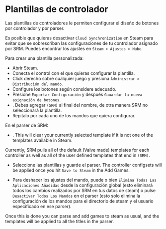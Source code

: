 # Plantillas de controlador
Las plantillas de controladores le permiten configurar el diseño de botones por controlador y por parser.

Es posible que quieras desactivar `Cloud Synchronization` en Steam para evitar que se sobrescriban las configuraciones de tu controlador asignado por SRM. Puedes encontrar los ajustes en `Steam > Ajustes > Nube`.

Para crear una plantilla personalizada:
* Abrir Steam.
* Conecta el control con el que quieras configurar la plantilla.
* Click derecho sobre cualquier juego y presiona `Administrar > Distribución del mando`.
* Configure los botones según considere adecuado.
* Presione `Exportar Configuración` y después `Guuardar la nueva asignación de botones`.
* . Debes agregar `(SRM)` al final del nombre, de otra manera SRM no seleccionará la plantilla.
* Repítalo por cada uno de los mandos que quiera configurar.

En el parser de SRM:
* . This will clear your currently selected template if it is not one of the templates available in Steam.

Currently, SRM pulls all of the default (Valve made) templates for each controller as well as all of the user defined templates that end in `(SRM)`.

* Seleccione las plantillas y guarde el parser. The controller configsets will be applied once you hit `Save to Steam` in the Add Games.

* Para deshacer los ajustes del mando, puede o bien `Elimina Todas Las Aplicaciones Añadidas` desde la configuración global (esto eliminará todos los cambios realizados por SRM en tus datos de steam) o pulse `Desactivar Todos Los Mandos` en el parser (esto solo elimina la configuración de los mandos para el directorio de steam y el usuario especificado en ese parser).

Once this is done you can parse and add games to steam as usual, and the templates will be applied to all the titles in the parser.


